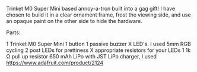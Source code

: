 Trinket M0 Super Mini based annoy-a-tron built into a gag gift! I have chosen to build it in a clear ornament frame, frost the viewing side, and use an opaque paint on the other side to hide the hardware.

Parts:

1 Trinket M0 Super Mini
1 button
1 passive buzzer
X LED's. I used 5mm RGB cycling 2 post LEDs for prettiness
X appropriate resistors for your LEDs
1 1k Ω pull up resistor
650 mAh LiPo with JST
LiPo charger, I used https://www.adafruit.com/product/2124
